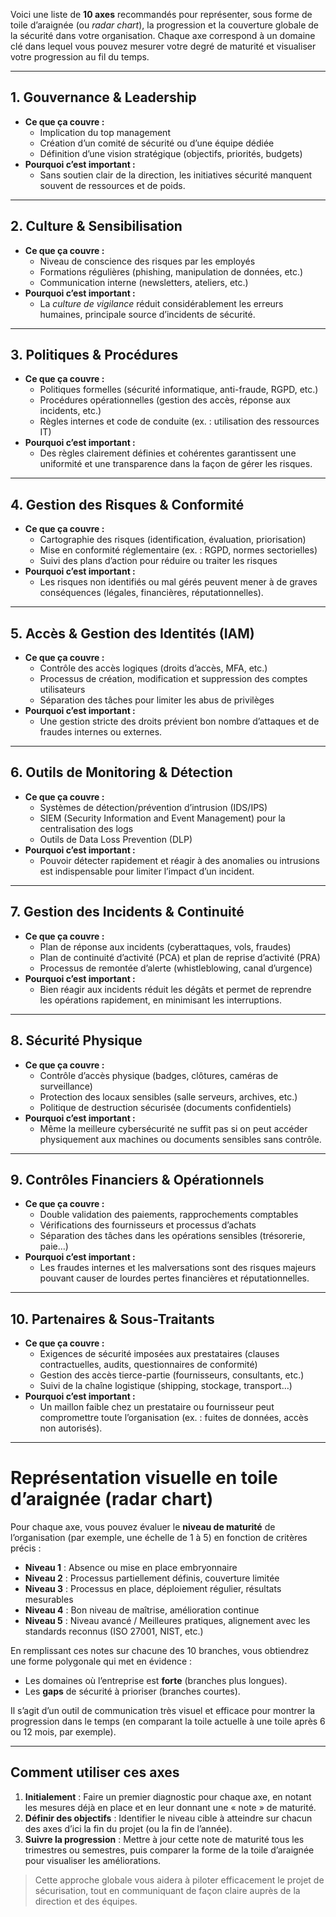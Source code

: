 Voici une liste de **10 axes** recommandés pour représenter, sous forme de toile d’araignée (ou *radar chart*), la progression et la couverture globale de la sécurité dans votre organisation. Chaque axe correspond à un domaine clé dans lequel vous pouvez mesurer votre degré de maturité et visualiser votre progression au fil du temps.

---

## 1. Gouvernance & Leadership
- **Ce que ça couvre :**  
  - Implication du top management  
  - Création d’un comité de sécurité ou d’une équipe dédiée  
  - Définition d’une vision stratégique (objectifs, priorités, budgets)  
- **Pourquoi c’est important :**  
  - Sans soutien clair de la direction, les initiatives sécurité manquent souvent de ressources et de poids.

---

## 2. Culture & Sensibilisation
- **Ce que ça couvre :**  
  - Niveau de conscience des risques par les employés  
  - Formations régulières (phishing, manipulation de données, etc.)  
  - Communication interne (newsletters, ateliers, etc.)  
- **Pourquoi c’est important :**  
  - La *culture de vigilance* réduit considérablement les erreurs humaines, principale source d’incidents de sécurité.

---

## 3. Politiques & Procédures
- **Ce que ça couvre :**  
  - Politiques formelles (sécurité informatique, anti-fraude, RGPD, etc.)  
  - Procédures opérationnelles (gestion des accès, réponse aux incidents, etc.)  
  - Règles internes et code de conduite (ex. : utilisation des ressources IT)  
- **Pourquoi c’est important :**  
  - Des règles clairement définies et cohérentes garantissent une uniformité et une transparence dans la façon de gérer les risques.

---

## 4. Gestion des Risques & Conformité
- **Ce que ça couvre :**  
  - Cartographie des risques (identification, évaluation, priorisation)  
  - Mise en conformité réglementaire (ex. : RGPD, normes sectorielles)  
  - Suivi des plans d’action pour réduire ou traiter les risques  
- **Pourquoi c’est important :**  
  - Les risques non identifiés ou mal gérés peuvent mener à de graves conséquences (légales, financières, réputationnelles).

---

## 5. Accès & Gestion des Identités (IAM)
- **Ce que ça couvre :**  
  - Contrôle des accès logiques (droits d’accès, MFA, etc.)  
  - Processus de création, modification et suppression des comptes utilisateurs  
  - Séparation des tâches pour limiter les abus de privilèges  
- **Pourquoi c’est important :**  
  - Une gestion stricte des droits prévient bon nombre d’attaques et de fraudes internes ou externes.

---

## 6. Outils de Monitoring & Détection
- **Ce que ça couvre :**  
  - Systèmes de détection/prévention d’intrusion (IDS/IPS)  
  - SIEM (Security Information and Event Management) pour la centralisation des logs  
  - Outils de Data Loss Prevention (DLP)  
- **Pourquoi c’est important :**  
  - Pouvoir détecter rapidement et réagir à des anomalies ou intrusions est indispensable pour limiter l’impact d’un incident.

---

## 7. Gestion des Incidents & Continuité
- **Ce que ça couvre :**  
  - Plan de réponse aux incidents (cyberattaques, vols, fraudes)  
  - Plan de continuité d’activité (PCA) et plan de reprise d’activité (PRA)  
  - Processus de remontée d’alerte (whistleblowing, canal d’urgence)  
- **Pourquoi c’est important :**  
  - Bien réagir aux incidents réduit les dégâts et permet de reprendre les opérations rapidement, en minimisant les interruptions.

---

## 8. Sécurité Physique
- **Ce que ça couvre :**  
  - Contrôle d’accès physique (badges, clôtures, caméras de surveillance)  
  - Protection des locaux sensibles (salle serveurs, archives, etc.)  
  - Politique de destruction sécurisée (documents confidentiels)  
- **Pourquoi c’est important :**  
  - Même la meilleure cybersécurité ne suffit pas si on peut accéder physiquement aux machines ou documents sensibles sans contrôle.

---

## 9. Contrôles Financiers & Opérationnels
- **Ce que ça couvre :**  
  - Double validation des paiements, rapprochements comptables  
  - Vérifications des fournisseurs et processus d’achats  
  - Séparation des tâches dans les opérations sensibles (trésorerie, paie…)  
- **Pourquoi c’est important :**  
  - Les fraudes internes et les malversations sont des risques majeurs pouvant causer de lourdes pertes financières et réputationnelles.

---

## 10. Partenaires & Sous-Traitants
- **Ce que ça couvre :**  
  - Exigences de sécurité imposées aux prestataires (clauses contractuelles, audits, questionnaires de conformité)  
  - Gestion des accès tierce-partie (fournisseurs, consultants, etc.)  
  - Suivi de la chaîne logistique (shipping, stockage, transport…)  
- **Pourquoi c’est important :**  
  - Un maillon faible chez un prestataire ou fournisseur peut compromettre toute l’organisation (ex. : fuites de données, accès non autorisés).

---

# Représentation visuelle en toile d’araignée (radar chart)

Pour chaque axe, vous pouvez évaluer le **niveau de maturité** de l’organisation (par exemple, une échelle de 1 à 5) en fonction de critères précis :

- **Niveau 1** : Absence ou mise en place embryonnaire  
- **Niveau 2** : Processus partiellement définis, couverture limitée  
- **Niveau 3** : Processus en place, déploiement régulier, résultats mesurables  
- **Niveau 4** : Bon niveau de maîtrise, amélioration continue  
- **Niveau 5** : Niveau avancé / Meilleures pratiques, alignement avec les standards reconnus (ISO 27001, NIST, etc.)

En remplissant ces notes sur chacune des 10 branches, vous obtiendrez une forme polygonale qui met en évidence :

- Les domaines où l’entreprise est **forte** (branches plus longues).  
- Les **gaps** de sécurité à prioriser (branches courtes).  

Il s’agit d’un outil de communication très visuel et efficace pour montrer la progression dans le temps (en comparant la toile actuelle à une toile après 6 ou 12 mois, par exemple).

---

## Comment utiliser ces axes

1. **Initialement** : Faire un premier diagnostic pour chaque axe, en notant les mesures déjà en place et en leur donnant une « note » de maturité.  
2. **Définir des objectifs** : Identifier le niveau cible à atteindre sur chacun des axes d’ici la fin du projet (ou la fin de l’année).  
3. **Suivre la progression** : Mettre à jour cette note de maturité tous les trimestres ou semestres, puis comparer la forme de la toile d’araignée pour visualiser les améliorations.

> Cette approche globale vous aidera à piloter efficacement le projet de sécurisation, tout en communiquant de façon claire auprès de la direction et des équipes.
